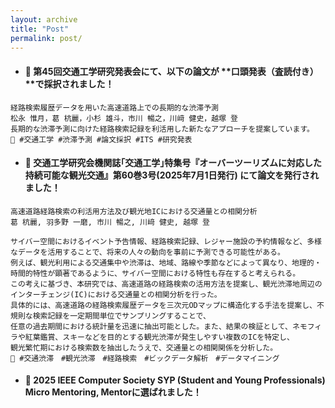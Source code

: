 ```yaml
---
layout: archive
title: "Post"
permalink: post/
---
```


* #### 📢 第45回交通工学研究発表会にて、以下の論文が **口頭発表（査読付き）**で採択されました！

```
経路検索履歴データを用いた高速道路上での長期的な渋滞予測
松永 惟月，葛 杭麗，小杉 雄斗，市川 暢之，川﨑 健史，越塚 登
長期的な渋滞予測に向けた経路検索記録を利活用した新たなアプローチを提案しています。
🔗 #交通工学 #渋滞予測 #論文採択 #ITS #研究発表
```

* #### 📢 交通工学研究会機関誌｢交通工学｣特集号『オーバーツーリズムに対応した持続可能な観光交通』第60巻3号(2025年7月1日発行) にて論文を発行されました！

```
高速道路経路検索の利活用方法及び観光地ICにおける交通量との相関分析
葛 杭麗, 羽多野 一磨, 市川 暢之, 川﨑 健史, 越塚 登

サイバー空間におけるイベント予告情報、経路検索記録、レジャー施設の予約情報など、多様なデータを活用することで、将来の人々の動向を事前に予測できる可能性がある。
例えば、観光利用による交通集中や渋滞は、地域、路線や季節などによって異なり、地理的・時間的特性が顕著であるように、サイバー空間における特性も存在すると考えられる。
この考えに基づき、本研究では、高速道路の経路検索の活用方法を提案し、観光渋滞地周辺のインターチェンジ(IC)における交通量との相関分析を行った。
具体的には、高速道路の経路検索履歴データを三次元ODマップに構造化する手法を提案し、不規則な検索記録を一定期間単位でサンプリングすることで、
任意の過去期間における統計量を迅速に抽出可能とした。また、結果の検証として、ネモフィラや紅葉鑑賞、スキーなどを目的とする観光渋滞が発生しやすい複数のICを特定し、
観光繁忙期における検索数を抽出したうえで、交通量との相関関係を分析した。
🔗 #交通渋滞　#観光渋滞　#経路検索　#ビックデータ解析　#データマイニング
```

* #### 📢	2025 IEEE Computer Society SYP (Student and Young Professionals) Micro Mentoring, Mentorに選ばれました！


<!--

---
### 📝 Ignorance Can Be Forgiven, But Arrogance Cannot Be Tolerated
> No one knows everything, and that's okay.
**The key is to stay humble, keep learning, and never let arrogance block your path to wisdom.**  

---

### 🧘‍♂️ 

| 日本語  | 英語訳 | 説明 / Description |
|--------|--------|--------------------|
| 不盗 | Non-stealing | Do not desire what belongs to others. |
| 不貪 | Non-possessiveness | Letting go of greed, attachments, and materialism. |
| 知足 | Contentment | Being content with what you have and who you are. |
| 内省 | Introspection | Self-study and introspection through the study |
| 鍛錬 | Self-discipline | Developing inner strength through disciplined practice. |

!-->
